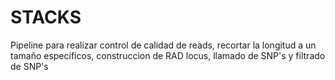 # STACKS
Pipeline para realizar control de calidad de reads, recortar la longitud a un tamaño específicos, construccion de RAD locus, llamado de SNP's y filtrado de SNP's
